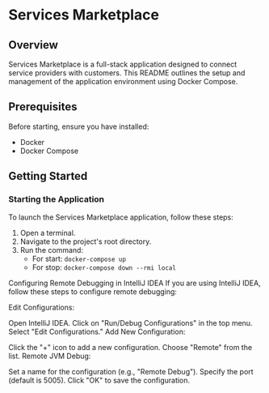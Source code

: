 # Services Marketplace

## Overview
Services Marketplace is a full-stack application designed to connect service providers with customers. This README outlines the setup and management of the application environment using Docker Compose.

## Prerequisites
Before starting, ensure you have installed:
- Docker
- Docker Compose

## Getting Started

### Starting the Application
To launch the Services Marketplace application, follow these steps:
1. Open a terminal.
2. Navigate to the project's root directory.
3. Run the command:
    - For start: `docker-compose up`
    - For stop: `docker-compose down --rmi local`


  
Configuring Remote Debugging in IntelliJ IDEA
If you are using IntelliJ IDEA, follow these steps to configure remote debugging:

Edit Configurations:

Open IntelliJ IDEA.
Click on "Run/Debug Configurations" in the top menu.
Select "Edit Configurations."
Add New Configuration:

Click the "+" icon to add a new configuration.
Choose "Remote" from the list.
Remote JVM Debug:

Set a name for the configuration (e.g., "Remote Debug").
Specify the port (default is 5005).
Click "OK" to save the configuration.
